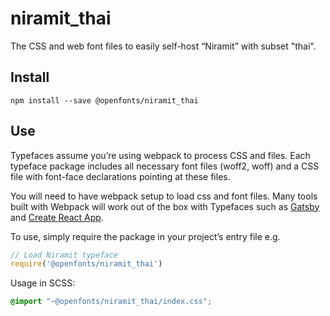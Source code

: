 
# niramit_thai

The CSS and web font files to easily self-host “Niramit” with subset "thai".

## Install

`npm install --save @openfonts/niramit_thai`

## Use

Typefaces assume you’re using webpack to process CSS and files. Each typeface
package includes all necessary font files (woff2, woff) and a CSS file with
font-face declarations pointing at these files.

You will need to have webpack setup to load css and font files. Many tools built
with Webpack will work out of the box with Typefaces such as [Gatsby](https://github.com/gatsbyjs/gatsby)
and [Create React App](https://github.com/facebookincubator/create-react-app).

To use, simply require the package in your project’s entry file e.g.

```javascript
// Load Niramit typeface
require('@openfonts/niramit_thai')
```

Usage in SCSS:
```scss
@import "~@openfonts/niramit_thai/index.css";
```
